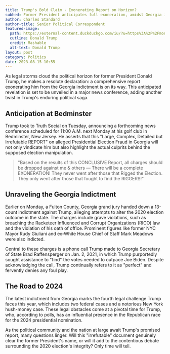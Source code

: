```yaml
---
title: Trump's Bold Claim - Exonerating Report on Horizon?
subhed: Former President anticipates full exoneration, amidst Georgia indictment.
author: Charles Standard
author-title: Senior Political Correspondent
featured-image: 
  path: https://external-content.duckduckgo.com/iu/?u=https%3A%2F%2Fmondrian.mashable.com%2Fuploads%25252Fcard%25252Fimage%25252F808115%25252Facfc8a19-67cf-48fc-b817-ba1ea843893b.jpg%25252Ffull-fit-in__950x534.jpg%3Fsignature%3DY4RoRpez72M608C45Y8w0JZ_GaM%3D%26source%3Dhttps%3A%252F%252Fblueprint-api-production.s3.amazonaws.com&f=1&nofb=1&ipt=0a1ce36bdb040dc8bd232607d00a5bd64ac99eb8458509e49928220b7bc4d7ed&ipo=images
  cutline: Donald Trump
  credit: Mashable
  alt-text: Donald Trump
layout: post
category: Politics
date: 2023-08-15 10:55
---
```


As legal storms cloud the political horizon for former President Donald Trump, he makes a resolute declaration: a comprehensive report exonerating him from the Georgia indictment is on its way. This anticipated revelation is set to be unveiled in a major news conference, adding another twist in Trump's enduring political saga.

## Anticipation at Bedminster

Trump took to Truth Social on Tuesday, announcing a forthcoming news conference scheduled for 11:00 A.M. next Monday at his golf club in Bedminster, New Jersey. He asserts that this "Large, Complex, Detailed but Irrefutable REPORT" on alleged Presidential Election Fraud in Georgia will not only vindicate him but also highlight the actual culprits behind the supposed election manipulation.

> "Based on the results of this CONCLUSIVE Report, all charges should be dropped against me & others — There will be a complete EXONERATION! They never went after those that Rigged the Election. They only went after those that fought to find the RIGGERS!"

## Unraveling the Georgia Indictment

Earlier on Monday, a Fulton County, Georgia grand jury handed down a 13-count indictment against Trump, alleging attempts to alter the 2020 election outcome in the state. The charges include grave violations, such as breaching the Racketeer Influenced and Corrupt Organizations (RICO) law and the violation of his oath of office. Prominent figures like former NYC Mayor Rudy Giuliani and ex-White House Chief of Staff Mark Meadows were also indicted.

Central to these charges is a phone call Trump made to Georgia Secretary of State Brad Raffensperger on Jan. 2, 2021, in which Trump purportedly sought assistance to "find" the votes needed to outpace Joe Biden. Despite acknowledging the call, Trump continually refers to it as "perfect" and fervently denies any foul play.

## The Road to 2024

The latest indictment from Georgia marks the fourth legal challenge Trump faces this year, which includes two federal cases and a notorious New York hush-money case. These legal obstacles come at a pivotal time for Trump, who, according to polls, has an influential presence in the Republican race for the 2024 presidential nomination.

As the political community and the nation at large await Trump's promised report, many questions linger. Will this "irrefutable" document genuinely clear the former President's name, or will it add to the contentious debate surrounding the 2020 election's integrity? Only time will tell.
